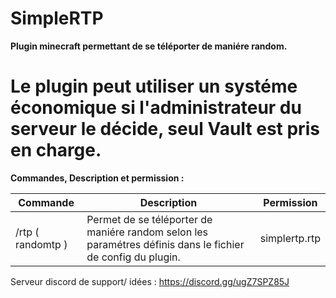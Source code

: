 # SimpleRTP
**Plugin minecraft permettant de se téléporter de maniére random.**

# Le plugin peut utiliser un systéme économique si l'administrateur du serveur le décide, seul Vault est pris en charge.

**Commandes, Description et permission :**

| Commande | Description | Permission |
|----------|----------|----------|
| /rtp ( randomtp )  | Permet de se téléporter de maniére random selon les paramétres définis dans le fichier de config du plugin.  | simplertp.rtp | 

Serveur discord de support/ idées : https://discord.gg/ugZ7SPZ85J
